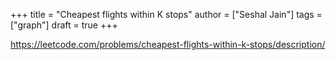 +++
title = "Cheapest flights within K stops"
author = ["Seshal Jain"]
tags = ["graph"]
draft = true
+++

<https://leetcode.com/problems/cheapest-flights-within-k-stops/description/>
